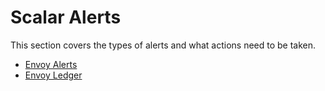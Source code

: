 # Scalar Alerts

This section covers the types of alerts and what actions need to be taken.

* [Envoy Alerts](./EnvoyAlerts.md)
* [Envoy Ledger](./EnvoyLedger.md)
